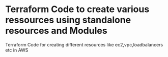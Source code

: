 # Terraform Code to create various ressources using standalone resources and Modules
Terraform Code for creating different resources like ec2,vpc,loadbalancers etc  in AWS
